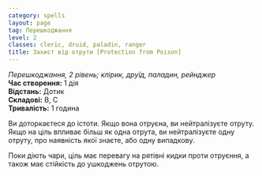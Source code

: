 ```yaml
---
category: spells
layout: page
tag: Перешкоджання
level: 2
classes: cleric, druid, paladin, ranger
title: Захист від отрути [Protection from Poison]
---
```


_Перешкоджання, 2 рівень; клірик, друїд, паладин, рейнджер_    
**Час створення:** 1 дія    
**Відстань:** Дотик    
**Складові:** В, С   
**Тривалість:** 1 година   

Ви доторкаєтеся до істоти. Якщо вона отруєна, ви нейтралізуєте отруту. Якщо на ціль впливає більш як одна отрута, ви нейтралізуєте одну отруту, про наявність якої знаєте, або одну випадкову.    

Поки діють чари, ціль має перевагу на рятівні кидки проти отруєння, а також має стійкість до ушкоджень отрутою. 

